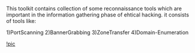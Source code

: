 This toolkit contains collection of some reconnaissance tools which are important in the information gathering phase of ehtical hacking.
it consists of tools like:

1)PortScanning
2)BannerGrabbing
3)ZoneTransfer
4)Domain-Enumeration


[!pic]()


